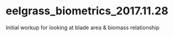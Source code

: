 # eelgrass_biometrics_2017.11.28
Initial workup for looking at blade area &amp; biomass relationship
